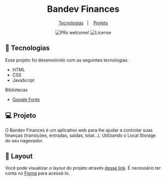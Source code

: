 <h1 align="center">
  Bandev Finances
</h1>

<p align="center">
  <a href="#-tecnologias">Tecnologias</a>&nbsp;&nbsp;&nbsp;|&nbsp;&nbsp;&nbsp;
  <a href="#-projeto">Projeto</a>
</p>

<p align="center">
  <img src="https://img.shields.io/static/v1?label=PRs&message=welcome&color=49AA26&labelColor=000000" alt="PRs welcome!" />
  <img alt="License" src="https://img.shields.io/static/v1?label=license&message=MIT&color=49AA26&labelColor=000000">
</p>

## 🚀 Tecnologias

Esse projeto foi desenvolvido com as seguintes tecnologias:

- HTML
- CSS
- JavaScript

Bibliotecas

- [Google Fonts](https://fonts.google.com/)

## 💻 Projeto

O Bandev Finances é um aplicativo web para lhe ajudar a controlar suas finanças (transições, entradas, saídas, total...). Utilizando o Local Storage do seu nagevador.

## 🔖 Layout

Você pode visualizar o layout do projeto através [desse link](https://www.figma.com/file/RziIm9osHLEH7txbmZ0e2k/dev.finance%24-Maratona-Discover-(Copy)?node-id=0%3A1). É necessário ter conta no [Figma](https://figma.com) para acessá-lo.
